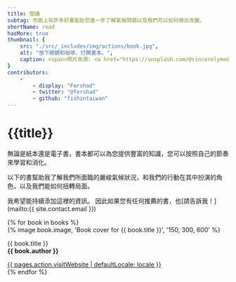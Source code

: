 ```yaml
---
title: 閱讀
subtag: 市面上有許多好書能助您進一步了解氣候問題以及我們可以如何做出改變。
shortName: read
hasMore: true
thumbnail: { 
    src: "./src/_includes/img/actions/book.jpg", 
    alt: "放下眼鏡和咖啡，打開書本。",
    caption: <span>照片來源: <a href="https://unsplash.com/@sincerelymedia?utm_source=unsplash&amp;utm_medium=referral&amp;utm_content=creditCopyText">Sincerely Media</a>在<a href="https://unsplash.com/s/photos/read?utm_source=unsplash&amp;utm_medium=referral&amp;utm_content=creditCopyText">Unsplash</a></span>
}
contributors:
    - 
        - display: "Fershad"
        - twitter: "@fershad"
        - github: "fishintaiwan"
---
```

# {{title}}
無論是紙本還是電子書，書本都可以為您提供豐富的知識，您可以按照自己的節奏來學習和消化。

以下的書幫助我了解我們所面臨的嚴峻氣候狀況，和我們的行動在其中扮演的角色，以及我們能如何扭轉局面。

我希望能持續添加這裡的資訊。 因此如果您有任何推薦的書，也[請告訴我！](mailto:{{ site.contact.email }})

<div class="action-grid auto-grid">
{% for book in books %}
<div class="card book">
{% image book.image, 'Book cover for {{ book.title }}', '150, 300, 600' %}
<div class="card--content">
<p>{{ book.title }}<br><strong>{{ book.author }}</strong></p>
<a href="{{book.website}}" data-external>{{ pages.action.visitWebsite | defaultLocale: locale }}</a>
</div>
</div>
{% endfor %}
</div>